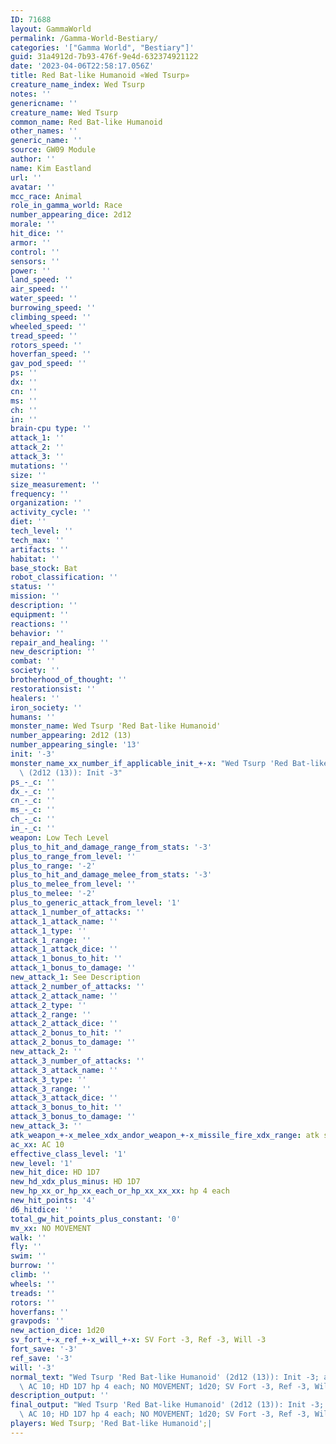 ```yaml
---
ID: 71688
layout: GammaWorld
permalink: /Gamma-World-Bestiary/
categories: '["Gamma World", "Bestiary"]'
guid: 31a4912d-7b93-476f-9e4d-632374921122
date: '2023-04-06T22:58:17.056Z'
title: Red Bat-like Humanoid «Wed Tsurp»
creature_name_index: Wed Tsurp
notes: ''
genericname: ''
creature_name: Wed Tsurp
common_name: Red Bat-like Humanoid
other_names: ''
generic_name: ''
source: GW09 Module
author: ''
name: Kim Eastland
url: ''
avatar: ''
mcc_race: Animal
role_in_gamma_world: Race
number_appearing_dice: 2d12
morale: ''
hit_dice: ''
armor: ''
control: ''
sensors: ''
power: ''
land_speed: ''
air_speed: ''
water_speed: ''
burrowing_speed: ''
climbing_speed: ''
wheeled_speed: ''
tread_speed: ''
rotors_speed: ''
hoverfan_speed: ''
gav_pod_speed: ''
ps: ''
dx: ''
cn: ''
ms: ''
ch: ''
in: ''
brain-cpu type: ''
attack_1: ''
attack_2: ''
attack_3: ''
mutations: ''
size: ''
size_measurement: ''
frequency: ''
organization: ''
activity_cycle: ''
diet: ''
tech_level: ''
tech_max: ''
artifacts: ''
habitat: ''
base_stock: Bat
robot_classification: ''
status: ''
mission: ''
description: ''
equipment: ''
reactions: ''
behavior: ''
repair_and_healing: ''
new_description: ''
combat: ''
society: ''
brotherhood_of_thought: ''
restorationsist: ''
healers: ''
iron_society: ''
humans: ''
monster_name: Wed Tsurp 'Red Bat-like Humanoid'
number_appearing: 2d12 (13)
number_appearing_single: '13'
init: '-3'
monster_name_xx_number_if_applicable_init_+-x: "Wed Tsurp 'Red Bat-like Humanoid'\
  \ (2d12 (13)): Init -3"
ps_-_c: ''
dx_-_c: ''
cn_-_c: ''
ms_-_c: ''
ch_-_c: ''
in_-_c: ''
weapon: Low Tech Level
plus_to_hit_and_damage_range_from_stats: '-3'
plus_to_range_from_level: ''
plus_to_range: '-2'
plus_to_hit_and_damage_melee_from_stats: '-3'
plus_to_melee_from_level: ''
plus_to_melee: '-2'
plus_to_generic_attack_from_level: '1'
attack_1_number_of_attacks: ''
attack_1_attack_name: ''
attack_1_type: ''
attack_1_range: ''
attack_1_attack_dice: ''
attack_1_bonus_to_hit: ''
attack_1_bonus_to_damage: ''
new_attack_1: See Description
attack_2_number_of_attacks: ''
attack_2_attack_name: ''
attack_2_type: ''
attack_2_range: ''
attack_2_attack_dice: ''
attack_2_bonus_to_hit: ''
attack_2_bonus_to_damage: ''
new_attack_2: ''
attack_3_number_of_attacks: ''
attack_3_attack_name: ''
attack_3_type: ''
attack_3_range: ''
attack_3_attack_dice: ''
attack_3_bonus_to_hit: ''
attack_3_bonus_to_damage: ''
new_attack_3: ''
atk_weapon_+-x_melee_xdx_andor_weapon_+-x_missile_fire_xdx_range: atk see description
ac_xx: AC 10
effective_class_level: '1'
new_level: '1'
new_hit_dice: HD 1D7
new_hd_xdx_plus_minus: HD 1D7
new_hp_xx_or_hp_xx_each_or_hp_xx_xx_xx: hp 4 each
new_hit_points: '4'
d6_hitdice: ''
total_gw_hit_points_plus_constant: '0'
mv_xx: NO MOVEMENT
walk: ''
fly: ''
swim: ''
burrow: ''
climb: ''
wheels: ''
treads: ''
rotors: ''
hoverfans: ''
gravpods: ''
new_action_dice: 1d20
sv_fort_+-x_ref_+-x_will_+-x: SV Fort -3, Ref -3, Will -3
fort_save: '-3'
ref_save: '-3'
will: '-3'
normal_text: "Wed Tsurp 'Red Bat-like Humanoid' (2d12 (13)): Init -3; atk see description;\
  \ AC 10; HD 1D7 hp 4 each; NO MOVEMENT; 1d20; SV Fort -3, Ref -3, Will -3"
description_output: ''
final_output: "Wed Tsurp 'Red Bat-like Humanoid' (2d12 (13)): Init -3; atk see description;\
  \ AC 10; HD 1D7 hp 4 each; NO MOVEMENT; 1d20; SV Fort -3, Ref -3, Will -3"
players: Wed Tsurp; 'Red Bat-like Humanoid';|
---
```

</br>